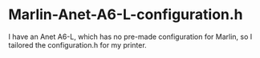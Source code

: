 # Marlin-Anet-A6-L-configuration.h
I have an Anet A6-L, which has no pre-made configuration for Marlin, so I tailored the configuration.h for my printer.
